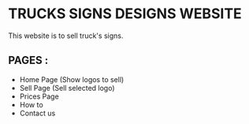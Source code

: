 # TRUCKS SIGNS DESIGNS WEBSITE

This website is to sell truck's signs.

## PAGES :
- Home Page (Show logos to sell)
- Sell Page (Sell selected logo)
- Prices Page
- How to
- Contact us
